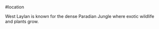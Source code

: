 #location 

West Laylan is known for the dense Paradian Jungle where exotic wildlife and plants grow.
